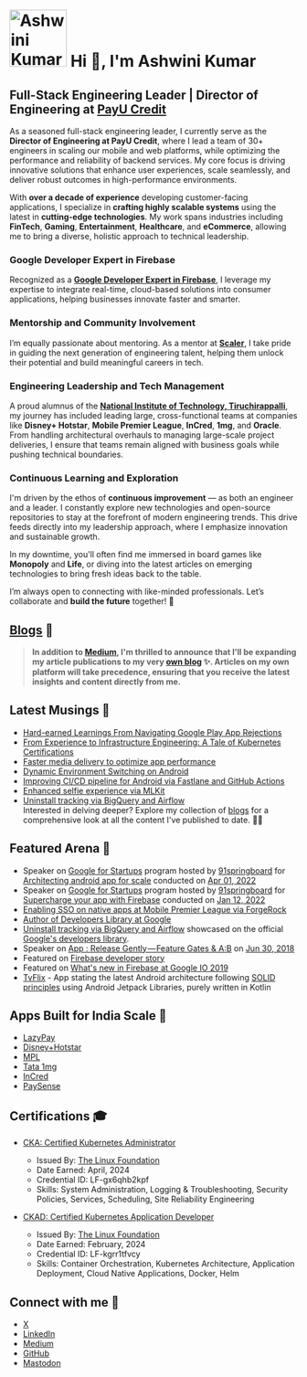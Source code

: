 # <img src="https://github.com/reactivedroid.png" width="100px;" height="100px;" alt="Ashwini Kumar" /> Hi 👋,  I'm Ashwini Kumar
## Full-Stack Engineering Leader | Director of Engineering at [PayU Credit](https://www.lazypay.in/)

As a seasoned full-stack engineering leader, I currently serve as the **Director of Engineering at PayU Credit**, where I lead a team of 30+ engineers in scaling our mobile and web platforms, while optimizing the performance and reliability of backend services. My core focus is driving innovative solutions that enhance user experiences, scale seamlessly, and deliver robust outcomes in high-performance environments.

With **over a decade of experience** developing customer-facing applications, I specialize in **crafting highly scalable systems** using the latest in **cutting-edge technologies**. My work spans industries including **FinTech**, **Gaming**, **Entertainment**, **Healthcare**, and **eCommerce**, allowing me to bring a diverse, holistic approach to technical leadership.

### **Google Developer Expert in Firebase**
Recognized as a **[Google Developer Expert in Firebase](https://developers.google.com/community/experts/directory/profile/profile-ashwini-kumar)**, I leverage my expertise to integrate real-time, cloud-based solutions into consumer applications, helping businesses innovate faster and smarter.

### **Mentorship and Community Involvement**
I’m equally passionate about mentoring. As a mentor at **[Scaler](https://www.scaler.com/)**, I take pride in guiding the next generation of engineering talent, helping them unlock their potential and build meaningful careers in tech.

### **Engineering Leadership and Tech Management**
A proud alumnus of the **[National Institute of Technology, Tiruchirappalli](https://www.nitt.edu/)**, my journey has included leading large, cross-functional teams at companies like **Disney+ Hotstar**, **Mobile Premier League**, **InCred**, **1mg**, and **Oracle**. From handling architectural overhauls to managing large-scale project deliveries, I ensure that teams remain aligned with business goals while pushing technical boundaries.

### **Continuous Learning and Exploration**
I'm driven by the ethos of **continuous improvement** — as both an engineer and a leader. I constantly explore new technologies and open-source repositories to stay at the forefront of modern engineering trends. This drive feeds directly into my leadership approach, where I emphasize innovation and sustainable growth.

In my downtime, you'll often find me immersed in board games like **Monopoly** and **Life**, or diving into the latest articles on emerging technologies to bring fresh ideas back to the table. 

I’m always open to connecting with like-minded professionals. Let’s collaborate and **build the future** together! 🚀

## [Blogs](https://blogs.reactivedroid.com/) 📓

> **In addition to [Medium](https://medium.com/@reactivedroid), I'm thrilled to announce that I'll be expanding my article publications to my very [own blog](https://blogs.reactivedroid.com/) ✨. Articles on my own platform will take precedence, ensuring that you receive the latest insights and content directly from me.**

## Latest Musings 📝

* [Hard-earned Learnings From Navigating Google Play App Rejections](https://blogs.reactivedroid.com/hard-earned-learnings-from-navigating-google-play-app-rejections) 
* [From Experience to Infrastructure Engineering: A Tale of Kubernetes Certifications](https://blogs.reactivedroid.com/from-experience-to-infrastructure-engineering-a-tale-of-kubernetes-certifications)
* [Faster media delivery to optimize app performance](https://blogs.reactivedroid.com/faster-media-delivery-to-optimize-app-performance-e09ce96c9757)
* [Dynamic Environment Switching on Android](https://blogs.reactivedroid.com/dynamic-environment-switching-on-android-2048567e59c7)
* [Improving CI/CD pipeline for Android via Fastlane and GitHub Actions](https://blogs.reactivedroid.com/improving-ci-cd-pipeline-for-android-via-fastlane-and-github-actions-a635162d2c53)
* [Enhanced selfie experience via MLKit](https://blogs.reactivedroid.com/enhanced-selfie-experience-via-mlkit-ffc52017045b)
* [Uninstall tracking via BigQuery and Airflow](https://blogs.reactivedroid.com/uninstall-tracking-via-bigquery-and-airflow-40eb33d8bedc)                            
Interested in delving deeper? Explore my collection of [blogs](https://blogs.reactivedroid.com/) for a comprehensive look at all the content I've published to date. 🏃‍♂️

## Featured Arena 💫

* Speaker on [Google for Startups](https://startup.google.com/) program hosted by [91springboard](https://www.91springboard.com/) for [Architecting android app for scale](https://speakerdeck.com/reactivedroid/architecting-android-app-for-scale) conducted on [Apr 01, 2022](https://www.meetup.com/91springboardDelhi/events/284796996/)
* Speaker on [Google for Startups](https://startup.google.com/) program hosted by [91springboard](https://www.91springboard.com/) for [Supercharge your app with Firebase](https://speakerdeck.com/reactivedroid/supercharge-your-app-with-firebase) conducted on [Jan 12, 2022](https://www.meetup.com/91springboardDelhi/events/283115481/)
* [Enabling SSO on native apps at Mobile Premier League via ForgeRock](https://www.forgerock.com/blog/mobile-premier-league-implements-forgerock-support-growth-85-million-customers-worldwide-and-0)
* [Author of Developers Library at Google](https://devlibrary.withgoogle.com/authors/reactivedroid)
* [Uninstall tracking via BigQuery and Airflow](https://medium.com/incred-tech-blog/uninstall-tracking-via-bigquery-and-airflow-40eb33d8bedc) showcased on the official [Google's developers library](https://devlibrary.withgoogle.com/products/firebase).  
* Speaker on [App : Release Gently — Feature Gates & A:B](https://speakerdeck.com/reactivedroid/b) on [Jun 30, 2018](https://www.meetup.com/blrdroid/events/251716069/)
* Featured on [Firebase developer story](https://www.youtube.com/watch?v=LZUlPUsmd_w)
* Featured on [What's new in Firebase at Google IO 2019](https://www.youtube.com/watch?v=x8qTEMkZCPs)
* [TvFlix](https://github.com/reactivedroid/TvFlix) - App stating the latest Android architecture following [SOLID principles](https://en.wikipedia.org/wiki/SOLID) using Android Jetpack Libraries, purely written in Kotlin

## Apps Built for India Scale 🚀

* [LazyPay](https://play.google.com/store/apps/details?id=com.citrus.citruspay)
* [Disney+Hotstar](https://play.google.com/store/apps/details?id=in.startv.hotstar)
* [MPL](https://www.mpl.live/)
* [Tata 1mg](https://play.google.com/store/apps/details?id=com.aranoah.healthkart.plus)
* [InCred](https://play.google.com/store/apps/details?id=com.incred.customer)
* [PaySense](https://play.google.com/store/apps/details?id=com.gopaysense.android.boost)

## Certifications 🎓

* [CKA: Certified Kubernetes Administrator](https://www.credly.com/badges/0b64e3b5-4948-4a6b-bb08-c88cbfc06adf)
   * Issued By: [The Linux Foundation](https://www.linuxfoundation.org/)
   * Date Earned: April, 2024
   * Credential ID: LF-gx6qhb2kpf
   * Skills: System Administration, Logging & Troubleshooting, Security Policies, Services, Scheduling, Site Reliability Engineering
     
* [CKAD: Certified Kubernetes Application Developer](https://www.credly.com/badges/58549c27-9e4d-49ba-8847-2667947d7df2)
   * Issued By: [The Linux Foundation](https://www.linuxfoundation.org/)
   * Date Earned: February, 2024
   * Credential ID: LF-kgrr1tfvcy
   * Skills: Container Orchestration, Kubernetes Architecture, Application Deployment, Cloud Native Applications, Docker, Helm

## Connect with me 🤝

* [X](https://twitter.com/reactivedroid)
* [LinkedIn](https://www.linkedin.com/in/reactivedroid/)
* [Medium](https://medium.com/@reactivedroid)
* [GitHub](https://github.com/reactivedroid)
* <a rel="me" href="https://hachyderm.io/@reactivedroid">Mastodon</a>
